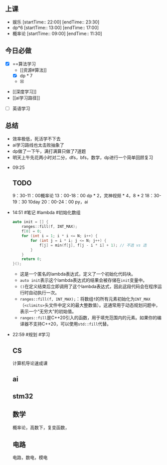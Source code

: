 ## 上课
-  娱乐 [startTime:: 22:00]  [endTime:: 23:30]
-  dp*6 [startTime:: 13:00]  [endTime:: 17:00]
-  概率论 [startTime:: 09:00]  [endTime:: 11:30]
## 今日必做
* [x] ==算法学习
	* [[资源#算法]]
	* [x] dp * 7
	* [x] 

- [[深度学习]]
- [[ai学习路径]]
- [ ] 英语学习
## 总结
* 效率极低，死活学不下去
* ai学习路线也太击败抽象了
* dp做了一下午，满打满算只做了7道题
* 明天上午先花两小时对二分，dfs，bfs，数学，dp进行一个简单回顾复习
- 09:25 
	## TODO
	9：30-11：00概率论
	13：00-18：00 dp * 2，灵神视频 * 4，8 * 2
	18：30-19：30 10day
	20：00-24：00 py，ai


- 14:51 
	#笔记 #lambda #初始化数组
	```cpp
	auto init = [] {
	    ranges::fill(f, INT_MAX);
	    f[0] = 0;
	    for (int i = 1; i * i <= N; i++) {
	        for (int j = i * i; j <= N; j++) {
	            f[j] = min(f[j], f[j - i * i] + 1); // 不选 vs 选
	        }
	    }
	    return 0;
	}();
	```
	- 这是一个匿名的lambda表达式，定义了一个初始化代码块。
	- `auto init`表示这个lambda表达式的结果会被存储在`init`变量中。
	- `()`在定义结束后立即调用了这个lambda表达式，因此这段代码会在程序运行时自动执行一次。
	- `ranges::fill(f, INT_MAX);`：将数组`f`的所有元素初始化为`INT_MAX`（`<climits>`头文件中定义的最大整数值）。这通常用于动态规划问题中，表示一个“无穷大”的初始值。
	- `ranges::fill`是C++20引入的函数，用于填充范围内的元素。如果你的编译器不支持C++20，可以使用`std::fill`代替。
	
	 
- 22:59 
	#规划 #学习 
	## CS
	计算机导论速成课
	## ai
	## stm32
	## 数学
	概率论，高数下，复变函数，
	## 电路
	电路，数电，模电 